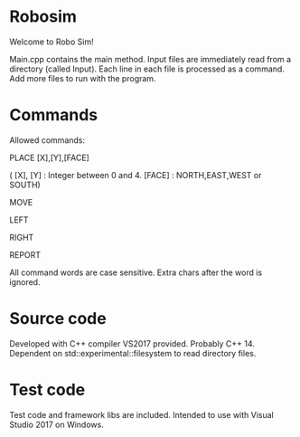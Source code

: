 # Robosim
Welcome to Robo Sim!

Main.cpp contains the main method.
Input files are immediately read from a directory (called Input). Each line in each file is processed as a command.
Add more files to run with the program.

# Commands
Allowed commands:

PLACE [X],[Y],[FACE] 

( [X], [Y] : Integer between 0 and 4. [FACE] : NORTH,EAST,WEST or SOUTH)

MOVE

LEFT

RIGHT

REPORT


All command words are case sensitive. Extra chars after the word is ignored.

# Source code
Developed with  C++ compiler VS2017 provided. Probably C++ 14.
Dependent on std::experimental::filesystem to read directory files.

# Test code
Test code and framework libs are included. Intended to use with Visual Studio 2017 on Windows.
